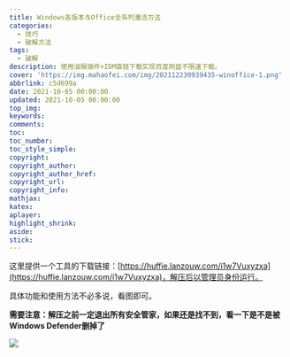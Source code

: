 ```yaml
---
title: Windows各版本与Office全系列激活方法
categories:
  - 技巧
  - 破解方法
tags:
  - 破解
description: 使用油猴插件+IDM直链下载实现百度网盘不限速下载。
cover: 'https://img.mahaofei.com/img/202112230939435-winoffice-1.png'
abbrlink: c5d699a
date: 2021-10-05 00:00:00
updated: 2021-10-05 00:00:00
top_img:
keywords:
comments:
toc:
toc_number:
toc_style_simple:
copyright:
copyright_author:
copyright_author_href:
copyright_url:
copyright_info:
mathjax:
katex:
aplayer:
highlight_shrink:
aside:
stick:
---
```



这里提供一个工具的下载链接：[https://huffie.lanzouw.com/i1w7Vuxyzxa](https://huffie.lanzouw.com/i1w7Vuxyzxa)，解压后以管理员身份运行。

具体功能和使用方法不必多说，看图即可。

**需要注意：解压之前一定退出所有安全管家，如果还是找不到，看一下是不是被Windows Defender删掉了**

![](https://img.mahaofei.com/img/202112230939435-winoffice-1.png)
